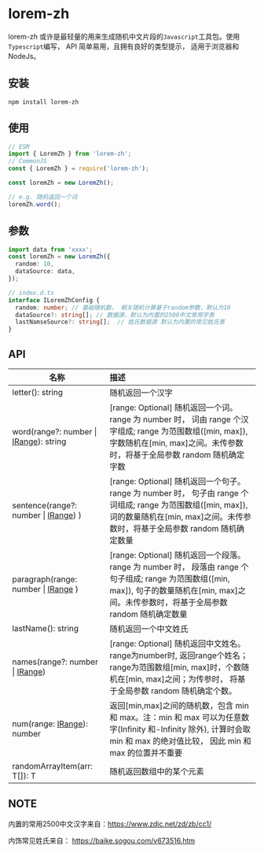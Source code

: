 # lorem-zh

lorem-zh 或许是最轻量的用来生成随机中文片段的`Javascript`工具包。使用`Typescript`编写， API 简单易用，且拥有良好的类型提示， 适用于浏览器和 NodeJs。

## 安装

```shell
npm install lorem-zh
```

## 使用

```typescript
// ESM
import { LoremZh } from 'lorem-zh';
// CommonJS
const { LoremZh } = require('lorem-zh');
```

```typescript
const loremZh = new LoremZh();

// e.g. 随机返回一个词
loremZh.word();
```

## 参数

```typescript
import data from 'xxxx';
const loremZh = new LoremZh({
  random: 10,
  dataSource: data,
});

// index.d.ts
interface ILoremZhConfig {
  random: number; // 基础随机数， 相关随机计算基于random参数，默认为10
  dataSource?: string[]; // 数据源，默认为内置的2500中文常用字表
  lastNamseSource?: string[];  // 姓氏数据源 默认为内置的常见姓氏表
}
```

## API

| 名称                                                         | 描述                                                         |
| ------------------------------------------------------------ | :----------------------------------------------------------- |
| letter(): string                                             | 随机返回一个汉字                                             |
| word(range?: number \| [IRange](./src/types/lorem-zh.ts)): string | [range: Optional] 随机返回一个词。range 为 number 时， 词由 range 个汉字组成; range 为范围数组([min, max]), 字数随机在[min, max]之间。未传参数时，将基于全局参数 random 随机确定字数 |
| sentence(range?: number \| [IRange](./src/types/lorem-zh.ts)) ) | [range: Optional] 随机返回一个句子。range 为 number 时， 句子由 range 个词组成; range 为范围数组([min, max]), 词的数量随机在[min, max]之间。未传参数时，将基于全局参数 random 随机确定数量 |
| paragraph(range: number \| [IRange](./src/types/lorem-zh.ts) ) | [range: Optional] 随机返回一个段落。range 为 number 时， 段落由 range 个句子组成; range 为范围数组([min, max]), 句子的数量随机在[min, max]之间。未传参数时，将基于全局参数 random 随机确定数量 |
| lastName(): string                                           | 随机返回一个中文姓氏                                         |
| names(range?: number \| [IRange](./src/types/lorem-zh.ts))   | [range: Optional] 随机返回中文姓名。range为number时, 返回range个姓名；range为范围数组[min, max]时，个数随机在[min, max]之间；为传参时， 将基于全局参数 random 随机确定个数。 |
| num(range: [IRange](./src/types/lorem-zh.ts)): number        | 返回[min,max]之间的随机数，包含 min 和 max。注：min 和 max 可以为任意数字(Infinity 和-Infinity 除外), 计算时会取 min 和 max 的绝对值比较， 因此 min 和 max 的位置并不重要 |
| randomArrayItem<T>(arr: T[]): T                              | 随机返回数组中的某个元素                                     |



## NOTE

内置的常用2500中文汉字来自：https://www.zdic.net/zd/zb/cc1/

内饰常见姓氏来自： https://baike.sogou.com/v673516.htm
